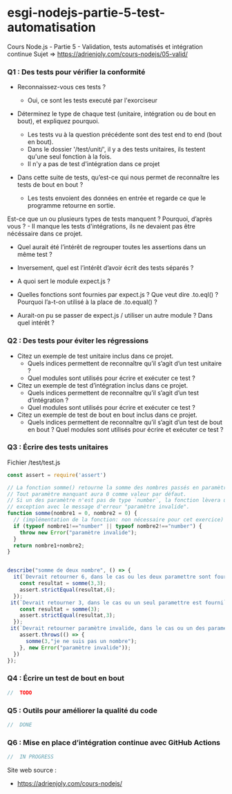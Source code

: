 # esgi-nodejs-partie-5-test-automatisation
Cours Node.js - Partie 5 - Validation, tests automatisés et intégration continue
Sujet => https://adrienjoly.com/cours-nodejs/05-valid/

### Q1 : Des tests pour vérifier la conformité

- Reconnaissez-vous ces tests ?
    - Oui, ce sont les tests executé par l'exorciseur

- Déterminez le type de chaque test (unitaire, intégration ou de bout en bout), et expliquez pourquoi.
    - Les tests vu à la question précédente sont des test end to end (bout en bout).
    - Dans le dossier '/test/unit/', il y a des tests unitaires, ils testent qu'une seul fonction à la fois.
    - Il n'y a pas de test d'intégration dans ce projet

- Dans cette suite de tests, qu’est-ce qui nous permet de reconnaître les tests de bout en bout ?
    - Les tests envoient des données en entrée et regarde ce que le programme retourne en sortie.

Est-ce que un ou plusieurs types de tests manquent ? Pourquoi, d’après vous ?
    - Il manque les tests d'intégrations, ils ne devaient pas être nécéssaire dans ce projet.

- Quel aurait été l’intérêt de regrouper toutes les assertions dans un même test ?


- Inversement, quel est l’intérêt d’avoir écrit des tests séparés ?
- A quoi sert le module expect.js ?
- Quelles fonctions sont fournies par expect.js ?
Que veut dire .to.eql() ? Pourquoi l’a-t-on utilisé à la place de .to.equal() ?
- Aurait-on pu se passer de expect.js / utiliser un autre module ? Dans quel intérêt ?

### Q2 : Des tests pour éviter les régressions
- Citez un exemple de test unitaire inclus dans ce projet.
    - Quels indices permettent de reconnaître qu’il s’agit d’un test unitaire ?
    - Quel modules sont utilisés pour écrire et exécuter ce test ?
- Citez un exemple de test d’intégration inclus dans ce projet.
    - Quels indices permettent de reconnaître qu’il s’agit d’un test d’intégration ?
    - Quel modules sont utilisés pour écrire et exécuter ce test ?
- Citez un exemple de test de bout en bout inclus dans ce projet.
    - Quels indices permettent de reconnaître qu’il s’agit d’un test de bout en bout ?
Quel modules sont utilisés pour écrire et exécuter ce test ?

### Q3 : Écrire des tests unitaires
Fichier /test/test.js
```javascript
const assert = require('assert')

// La fonction somme() retourne la somme des nombres passés en paramètre.
// Tout paramètre manquant aura 0 comme valeur par défaut.
// Si un des paramètre n'est pas de type `number`, la fonction lèvera une
// exception avec le message d'erreur "paramètre invalide".
function somme(nombre1 = 0, nombre2 = 0) {
  // (implémentation de la fonction: non nécessaire pour cet exercice)
  if (typeof nombre1!=="number" || typeof nombre2!=="number") {
    throw new Error("paramètre invalide");
  }
  return nombre1+nombre2;
}


describe("somme de deux nombre", () => {
  it(`Devrait retourner 6, dans le cas ou les deux paramettre sont fournis `, async () => {
    const resultat = somme(3,3);
    assert.strictEqual(resultat,6);
  });
 it(`Devrait retourner 3, dans le cas ou un seul paramettre est fourni`, async () => {
    const resultat = somme(3);
    assert.strictEqual(resultat,3);
  });
 it(`Devrait retourner paramètre invalide, dans le cas ou un des paramettres n'est pas un nombre`, async () => {
    assert.throws(() => {
      somme(3,"je ne suis pas un nombre");
    }, new Error("paramètre invalide"));
  })
});
```

### Q4 : Écrire un test de bout en bout
```javascript
//  TODO
```


### Q5 : Outils pour améliorer la qualité du code
```javascript
//  DONE
```

### Q6 : Mise en place d’intégration continue avec GitHub Actions
```javascript
//  IN PROGRESS
```

Site web source :
- https://adrienjoly.com/cours-nodejs/
